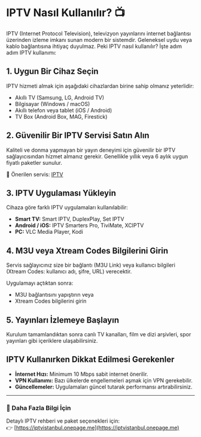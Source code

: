 # IPTV Nasıl Kullanılır? 📺

IPTV (Internet Protocol Television), televizyon yayınlarını internet bağlantısı üzerinden izleme imkanı sunan modern bir sistemdir. Geleneksel uydu veya kablo bağlantısına ihtiyaç duyulmaz. Peki IPTV nasıl kullanılır? İşte adım adım IPTV kullanımı:

## 1. Uygun Bir Cihaz Seçin

IPTV hizmeti almak için aşağıdaki cihazlardan birine sahip olmanız yeterlidir:

- Akıllı TV (Samsung, LG, Android TV)
- Bilgisayar (Windows / macOS)
- Akıllı telefon veya tablet (iOS / Android)
- TV Box (Android Box, MAG, Firestick)

## 2. Güvenilir Bir IPTV Servisi Satın Alın

Kaliteli ve donma yapmayan bir yayın deneyimi için güvenilir bir IPTV sağlayıcısından hizmet almanız gerekir. Genellikle yıllık veya 6 aylık uygun fiyatlı paketler sunulur.

📌 Önerilen servis: [IPTV](https://iptvistanbul.onepage.me)

## 3. IPTV Uygulaması Yükleyin

Cihaza göre farklı IPTV uygulamaları kullanılabilir:

- **Smart TV:** Smart IPTV, DuplexPlay, Set IPTV
- **Android / iOS:** IPTV Smarters Pro, TiviMate, XCIPTV
- **PC:** VLC Media Player, Kodi

## 4. M3U veya Xtream Codes Bilgilerini Girin

Servis sağlayıcınız size bir bağlantı (M3U Link) veya kullanıcı bilgileri (Xtream Codes: kullanıcı adı, şifre, URL) verecektir.

Uygulamayı açtıktan sonra:

- M3U bağlantısını yapıştırın veya
- Xtream Codes bilgilerini girin

## 5. Yayınları İzlemeye Başlayın

Kurulum tamamlandıktan sonra canlı TV kanalları, film ve dizi arşivleri, spor yayınları gibi içeriklere ulaşabilirsiniz.

## IPTV Kullanırken Dikkat Edilmesi Gerekenler

- **İnternet Hızı:** Minimum 10 Mbps sabit internet önerilir.
- **VPN Kullanımı:** Bazı ülkelerde engellemeleri aşmak için VPN gerekebilir.
- **Güncellemeler:** Uygulamaları güncel tutarak performansı artırabilirsiniz.

---

### 📌 Daha Fazla Bilgi İçin

Detaylı IPTV rehberi ve paket seçenekleri için:  
👉 [https://iptvistanbul.onepage.me](https://iptvistanbul.onepage.me)
